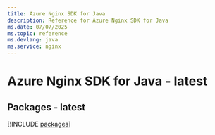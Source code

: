 ```yaml
---
title: Azure Nginx SDK for Java
description: Reference for Azure Nginx SDK for Java
ms.date: 07/07/2025
ms.topic: reference
ms.devlang: java
ms.service: nginx
---
```

# Azure Nginx SDK for Java - latest
## Packages - latest
[!INCLUDE [packages](nginx-index.md)]